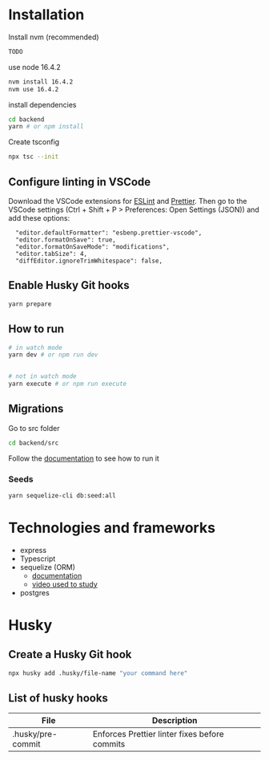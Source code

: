 # Installation

Install nvm (recommended)

```sh
TODO
```

use node 16.4.2

```sh
nvm install 16.4.2
nvm use 16.4.2
```

install dependencies

```sh
cd backend
yarn # or npm install
```

Create tsconfig

```sh
npx tsc --init
```

## Configure linting in VSCode

Download the VSCode extensions for [ESLint](https://marketplace.visualstudio.com/items?itemName=dbaeumer.vscode-eslint) and [Prettier](https://marketplace.visualstudio.com/items?itemName=esbenp.prettier-vscode). Then go to the VSCode settings (Ctrl + Shift + P > Preferences: Open Settings (JSON)) and add these options:

```
  "editor.defaultFormatter": "esbenp.prettier-vscode",
  "editor.formatOnSave": true,
  "editor.formatOnSaveMode": "modifications",
  "editor.tabSize": 4,
  "diffEditor.ignoreTrimWhitespace": false,
```

## Enable Husky Git hooks

```sh
yarn prepare
```

## How to run

```sh
# in watch mode
yarn dev # or npm run dev


# not in watch mode
yarn execute # or npm run execute
```

## Migrations

Go to src folder

```sh
cd backend/src
```

Follow the [documentation](https://sequelize.org/master/manual/migrations.html) to see how to run it

### Seeds

```sh
yarn sequelize-cli db:seed:all
```

# Technologies and frameworks

- express
- Typescript
- sequelize (ORM)
  - [documentation](https://sequelize.org/v6/index.html)
  - [video used to study](https://www.youtube.com/watch?v=VyEKwp6Q4fY&ab_channel=willjw3)
- postgres

# Husky

## Create a Husky Git hook

```sh
npx husky add .husky/file-name "your command here"
```

## List of husky hooks

| File              | Description                                   |
| ----------------- | --------------------------------------------- |
| .husky/pre-commit | Enforces Prettier linter fixes before commits |
